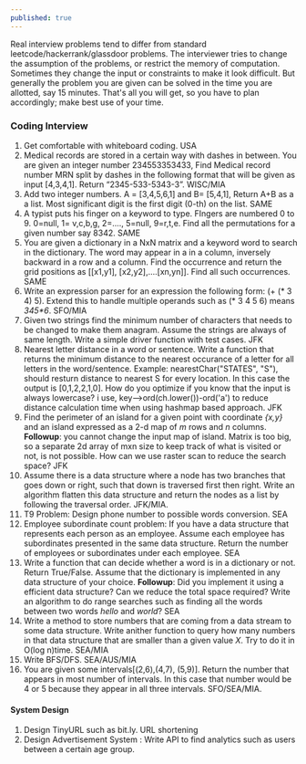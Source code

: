 ```yaml
---
published: true
---
```

Real interview problems tend to differ from standard leetcode/hackerrank/glassdoor problems. The interviewer tries to change the assumption of the problems, or restrict the memory of computation. Sometimes they change the input or constraints to make it look difficult. But generally the problem you are given can be solved in the time you are allotted, say 15 minutes. That's all you will get, so you have to plan accordingly; make best use of your time.

### Coding Interview
1. Get comfortable with whiteboard coding. USA
1. Medical records are stored in a certain way with dashes in between. You are given an integer number 234553353433, Find Medical record number MRN split by dashes in the following format that will be given as input [4,3,4,1]. Return “2345-533-5343-3”. WISC/MIA
1. Add two integer numbers. A = [3,4,5,6,1] and B= [5,4,1], Return A+B as a a list. Most significant digit is the first digit (0-th) on the list. SAME
1. A typist puts his finger on a keyword to type. FIngers are numbered 0 to 9.  0=null, 1= v,c,b,g, 2=...., 5=null, 9=r,t,e. Find all the permutations for a given number say 8342. SAME 
1. You are given a dictionary in a NxN matrix and a keyword word to search in the dictionary. The word may appear in a in a column, inversely backward in a row and a column. Find the occurrence and return the grid positions as [[x1,y1], [x2,y2],....[xn,yn]]. Find all such occurrences. SAME
1. Write an expression parser for an expression the following form: (+ (* 3 4) 5). Extend this to handle multiple operands such as (* 3 4 5 6) means _3*4*5*6_.
SFO/MIA
1. Given two strings find the minimum number of characters that needs to be changed to make them anagram. Assume the strings are always of same length. Write a simple driver function with test cases. JFK
1. Nearest letter distance in a word or sentence. Write a function that returns the minimum distance to the nearest occurance of a letter for all letters in the word/sentence. Example: nearestChar("STATES", "S"), should resturn distance to nearest S for every location. In this case the output is [0,1,2,2,1,0]. How do you optimize if you know that the input is always lowercase? i use, key-->ord(ch.lower())-ord('a') to reduce distance calculation time when using hashmap based approach. JFK
1. Find the perimeter of an island for a given point with coordinate _{x,y}_ and an island expressed as a 2-d map of _m_ rows and _n_ columns. **Followup**: you cannot change the input map of island. Matrix is too big, so a separate 2d array of mxn size to keep track of what is visited or not, is not possible. How can we use raster scan to reduce the search space? JFK
1. Assume there is a data structure where a node has two branches that goes down or right, such that down is traversed first then right. Write an algorithm flatten this data structure and return the nodes as a list by following the traversal order. JFK/MIA.
1. T9 Problem: Design phone number to possible words conversion. SEA
1. Employee subordinate count problem: If you have a data structure that represents each person as an employee. Assume each employee has subordinates presented in the same data structure. Return the number of employees or subordinates under each employee. SEA
1. Write a function that can decide whether a word is in a dictionary or not. Return True/False. Assume that the dictionary is implemented in any data structure of your choice. **Followup**: Did you implement it using a efficient data structure? Can we reduce the total space required? Write an algorithm to do range searches such as finding all the words between two words _hello_ and _world_? SEA
1. Write a method to store numbers that are coming from a data stream to some data structure. Write anither function to query how many numbers in that data structure that are smaller than a given value _X_. Try to do it in O(log n)time. SEA/MIA
1. Write BFS/DFS. SEA/AUS/MIA
1. You are given some intervals[(2,6),(4,7), (5,9)]. Return the number that appears in most number of intervals. In this case that number would be 4 or 5 because they appear in all three intervals. SFO/SEA/MIA.




#### System Design
1. Design TinyURL such as bit.ly. URL shortening
1. Design Advertisement System : Write API to find analytics such as users between a certain age group.
